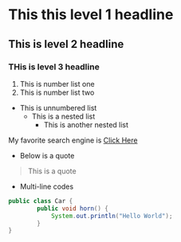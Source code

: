 # This this level 1 headline
## This is level 2 headline
### THis is level 3 headline

1. This is number list one
2. This is number list two

* This is unnumbered list
  * This is a nested list
    * This is another nested list

My favorite search engine is [Click Here](https://www.google.com/)

* Below is a quote
> This is a quote

* Multi-line codes
```java
public class Car {
        public void horn() {
            System.out.println("Hello World");
        }
}
```